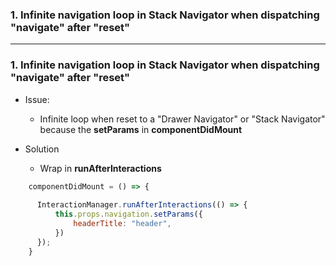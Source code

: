 ### 1. Infinite navigation loop in Stack Navigator when dispatching "navigate" after "reset"

------------------------------------------------------

### 1. Infinite navigation loop in Stack Navigator when dispatching "navigate" after "reset"

* Issue:
  * Infinite loop when reset to a "Drawer Navigator" or "Stack Navigator" because the **setParams** in **componentDidMount**

* Solution
  * Wrap in **runAfterInteractions**

```js
    componentDidMount = () => {
 
      InteractionManager.runAfterInteractions(() => {
          this.props.navigation.setParams({
              headerTitle: "header",
          })
      });
    }
```

